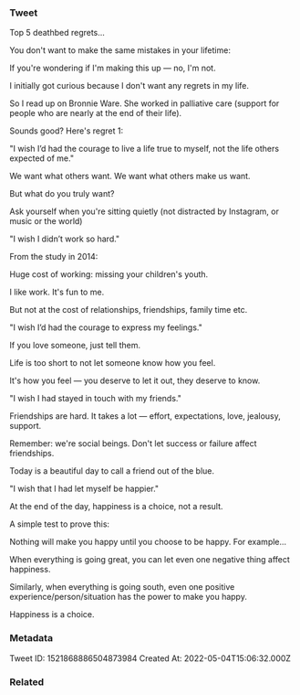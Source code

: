 ### Tweet
Top 5 deathbed regrets...

You don't want to make the same mistakes in your lifetime:

If you're wondering if I'm making this up — no, I'm not.

I initially got curious because I don't want any regrets in my life.

So I read up on Bronnie Ware. She worked in palliative care (support for people who are nearly at the end of their life).

Sounds good? Here's regret 1:

"I wish I’d had the courage to live a life true to myself, not the life others expected of me."

We want what others want. We want what others make us want.

But what do you truly want?

Ask yourself when you're sitting quietly (not distracted by Instagram, or music or the world)

"I wish I didn’t work so hard."

From the study in 2014:

Huge cost of working: missing your children's youth.

I like work. It's fun to me.

But not at the cost of relationships, friendships, family time etc.

"I wish I’d had the courage to express my feelings."

If you love someone, just tell them.

Life is too short to not let someone know how you feel. 

It's how you feel — you deserve to let it out, they deserve to know.

"I wish I had stayed in touch with my friends."

Friendships are hard. It takes a lot — effort, expectations, love, jealousy, support.

Remember: we're social beings. Don't let success or failure affect friendships.

Today is a beautiful day to call a friend out of the blue.

"I wish that I had let myself be happier."

At the end of the day, happiness is a choice, not a result.

A simple test to prove this:

Nothing will make you happy until you choose to be happy. For example...

When everything is going great, you can let even one negative thing affect happiness.

Similarly, when everything is going south, even one positive experience/person/situation has the power to make you happy.

Happiness is a choice.

### Metadata
Tweet ID: 1521868886504873984
Created At: 2022-05-04T15:06:32.000Z

### Related

